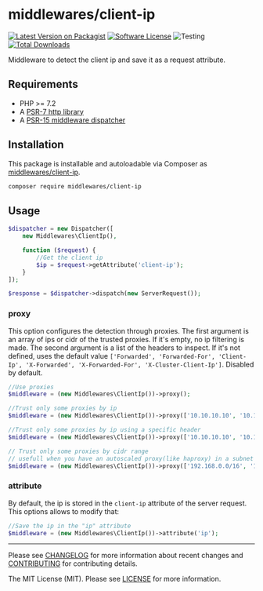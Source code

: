 # middlewares/client-ip

[![Latest Version on Packagist][ico-version]][link-packagist]
[![Software License][ico-license]](LICENSE)
![Testing][ico-ga]
[![Total Downloads][ico-downloads]][link-downloads]

Middleware to detect the client ip and save it as a request attribute.

## Requirements

* PHP >= 7.2
* A [PSR-7 http library](https://github.com/middlewares/awesome-psr15-middlewares#psr-7-implementations)
* A [PSR-15 middleware dispatcher](https://github.com/middlewares/awesome-psr15-middlewares#dispatcher)

## Installation

This package is installable and autoloadable via Composer as [middlewares/client-ip](https://packagist.org/packages/middlewares/client-ip).

```sh
composer require middlewares/client-ip
```

## Usage

```php
$dispatcher = new Dispatcher([
	new Middlewares\ClientIp(),

    function ($request) {
        //Get the client ip
        $ip = $request->getAttribute('client-ip');
    }
]);

$response = $dispatcher->dispatch(new ServerRequest());
```

### proxy

This option configures the detection through proxies. The first argument is an array of ips or cidr of the trusted proxies. If it's empty, no ip filtering is made. The second argument is a list of the headers to inspect. If it's not defined, uses the default value `['Forwarded', 'Forwarded-For', 'Client-Ip', 'X-Forwarded', 'X-Forwarded-For', 'X-Cluster-Client-Ip']`. Disabled by default.

```php
//Use proxies
$middleware = (new Middlewares\ClientIp())->proxy();

//Trust only some proxies by ip
$middleware = (new Middlewares\ClientIp())->proxy(['10.10.10.10', '10.10.10.11']);

//Trust only some proxies by ip using a specific header
$middleware = (new Middlewares\ClientIp())->proxy(['10.10.10.10', '10.10.10.11'], ['X-Forwarded-For']);

// Trust only some proxies by cidr range
// usefull when you have an autoscaled proxy(like haproxy) in a subnet
$middleware = (new Middlewares\ClientIp())->proxy(['192.168.0.0/16', '10.0.0.0/8']);
```

### attribute

By default, the ip is stored in the `client-ip` attribute of the server request. This options allows to modify that:

```php
//Save the ip in the "ip" attribute
$middleware = (new Middlewares\ClientIp())->attribute('ip');
```

---

Please see [CHANGELOG](CHANGELOG.md) for more information about recent changes and [CONTRIBUTING](CONTRIBUTING.md) for contributing details.

The MIT License (MIT). Please see [LICENSE](LICENSE) for more information.

[ico-version]: https://img.shields.io/packagist/v/middlewares/client-ip.svg?style=flat-square
[ico-license]: https://img.shields.io/badge/license-MIT-brightgreen.svg?style=flat-square
[ico-ga]: https://github.com/middlewares/client-ip/workflows/testing/badge.svg
[ico-downloads]: https://img.shields.io/packagist/dt/middlewares/client-ip.svg?style=flat-square

[link-packagist]: https://packagist.org/packages/middlewares/client-ip
[link-downloads]: https://packagist.org/packages/middlewares/client-ip
